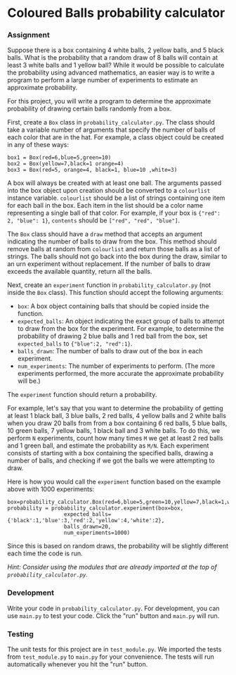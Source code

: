 # Coloured Balls probability calculator
### Assignment

Suppose there is a box containing 4 white balls, 2 yellow balls, and 5 black balls. What is the probability that a random draw of 8 balls will contain at least 3 white balls and 1 yellow ball? While it would be possible to calculate the probability using advanced mathematics, an easier way is to write a program to perform a large number of experiments to estimate an approximate probability.

For this project, you will write a program to determine the approximate probability of drawing certain balls randomly from a box. 

First, create a `Box` class in `probability_calculator.py`. The class should take a variable number of arguments that specify the number of balls of each color that are in the hat. For example, a class object could be created in any of these ways:
```
box1 = Box(red=6,blue=5,green=10)
box2 = Box(yellow=7,black=1 orange=4)
box3 = Box(red=5, orange=4, black=1, blue=10 ,white=3)
```

A box will always be created with at least one ball. The arguments passed into the box object upon creation should be converted to a `colourlist` instance variable. `colourlist` should be a list of strings containing one item for each ball in the box. Each item in the list should be a color name representing a single ball of that color. For example, if your box is `{"red": 2, "blue": 1}`, `contents` should be `["red", "red", "blue"]`.

The `Box` class should have a `draw` method that accepts an argument indicating the number of balls to draw from the box. This method should remove balls at random from `colourlist` and return those balls as a list of strings. The balls should not go back into the box during the draw, similar to an urn experiment without replacement. If the number of balls to draw exceeds the available quantity, return all the balls.

Next, create an `experiment` function in `probability_calculator.py` (not inside the `Box` class). This function should accept the following arguments:
* `box`: A box object containing balls that should be copied inside the function.
* `expected_balls`: An object indicating the exact group of balls to attempt to draw from the box for the experiment. For example, to determine the probability of drawing 2 blue balls and 1 red ball from the box, set `expected_balls` to `{"blue":2, "red":1}`.
* `balls_drawn`: The number of balls to draw out of the box in each experiment.
* `num_experiments`: The number of experiments to perform. (The more experiments performed, the more accurate the approximate probability will be.)

The `experiment` function should return a probability. 

For example, let's say that you want to determine the probability of getting at least 1 black ball, 3 blue balls, 2 red balls, 4 yellow balls and 2 white balls when you draw 20 balls from from a box containing 6 red balls, 5 blue balls, 10 green balls, 7 yellow balls, 1 black ball and 3 white balls. To do this, we perform `N` experiments, count how many times `M` we get at least 2 red balls and 1 green ball, and estimate the probability as `M/N`. Each experiment consists of starting with a box containing the specified balls, drawing a number of balls, and checking if we got the balls we were attempting to draw.

Here is how you would call the `experiment` function based on the example above with 1000 experiments:

```
box=probability_calculator.Box(red=6,blue=5,green=10,yellow=7,black=1,white=3)
probability = probability_calculator.experiment(box=box, 
                  expected_balls={'black':1,'blue':3,'red':2,'yellow':4,'white':2},
                  balls_drawn=20,
                  num_experiments=1000)
```

Since this is based on random draws, the probability will be slightly different each time the code is run.

*Hint: Consider using the modules that are already imported at the top of `probability_calculator.py`.*

### Development

Write your code in `probability_calculator.py`. For development, you can use `main.py` to test your code. Click the "run" button and `main.py` will run.

### Testing 

The unit tests for this project are in `test_module.py`. We imported the tests from `test_module.py` to `main.py` for your convenience. The tests will run automatically whenever you hit the "run" button.

